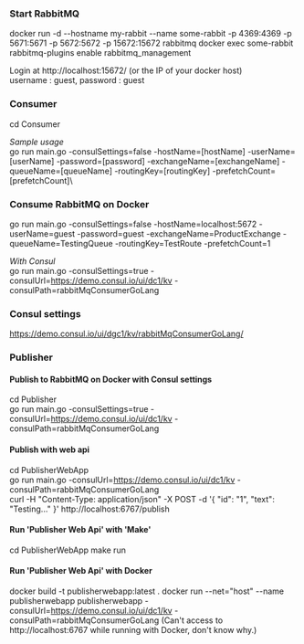 ### Start RabbitMQ ###
docker run -d --hostname my-rabbit --name some-rabbit -p 4369:4369 -p 5671:5671 -p 5672:5672 -p 15672:15672 rabbitmq
docker exec some-rabbit rabbitmq-plugins enable rabbitmq_management

Login at http://localhost:15672/ (or the IP of your docker host)  
username : guest, password : guest

### Consumer ###
cd Consumer

*Sample usage*  
go run main.go -consulSettings=false -hostName=[hostName] -userName=[userName] -password=[password] -exchangeName=[exchangeName] -queueName=[queueName] -routingKey=[routingKey] -prefetchCount=[prefetchCount]\

### Consume RabbitMQ on Docker ###
go run main.go -consulSettings=false -hostName=localhost:5672 -userName=guest -password=guest -exchangeName=ProductExchange -queueName=TestingQueue -routingKey=TestRoute -prefetchCount=1  

*With Consul*  
go run main.go -consulSettings=true -consulUrl=https://demo.consul.io/ui/dc1/kv -consulPath=rabbitMqConsumerGoLang  

### Consul settings ###
https://demo.consul.io/ui/dgc1/kv/rabbitMqConsumerGoLang/

### Publisher ###
#### Publish to RabbitMQ on Docker with Consul settings ####
cd Publisher  
go run main.go -consulSettings=true -consulUrl=https://demo.consul.io/ui/dc1/kv -consulPath=rabbitMqConsumerGoLang

#### Publish with web api ####
cd PublisherWebApp  
go run main.go -consulUrl=https://demo.consul.io/ui/dc1/kv -consulPath=rabbitMqConsumerGoLang  
curl -H "Content-Type: application/json" -X POST -d '{ "id": "1", "text": "Testing..." }' http://localhost:6767/publish  

#### Run 'Publisher Web Api' with 'Make' ####
cd PublisherWebApp
make run

#### Run 'Publisher Web Api' with Docker ####
docker build -t publisherwebapp:latest .
docker run --net="host" --name publisherwebapp publisherwebapp -consulUrl=https://demo.consul.io/ui/dc1/kv -consulPath=rabbitMqConsumerGoLang (Can't access to http://localhost:6767 while running with Docker, don't know why.)